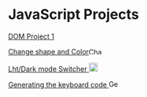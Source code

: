 # JavaScript Projects

[DOM Project 1](https://rishavy.github.io/DOM_project_1/)

[Change shape and Color](https://rishavy.github.io/JavaScript-Projects/Change%20shape%20and%20Color/index.html)<img style="height: 13px; width: 30px;" src="https://excelkid.com/wp-content/uploads/2020/09/Change-Shape-Color-based-on-a-cell-value.png" alt="Change shape and Color">

[Lht/Dark mode Switcher  ](https://rishavy.github.io/JavaScript-Projects/Dark%20Mode/index.html?authuser=1)<img style="height: 18px; width: 18px;" src="https://nickjohn.gallerycdn.vsassets.io/extensions/nickjohn/autothemeswitcherforwin10darkmode/0.8/1625713621041/Microsoft.VisualStudio.Services.Icons.Default" alt="Light/Dark mode Switcher">

[Generating the keyboard code  ](https://rishavy.github.io/JavaScript-Projects/Generating%20the%20keyboard%20code/index.html)<img style="height: 15px; width: 25px;" src="https://static.vecteezy.com/system/resources/previews/031/734/606/large_2x/computer-keyboard-with-numbers-and-letters-3d-rendering-toned-image-coding-programming-developing-typing-script-source-languages-symbols-project-data-showing-in-screen-close-up-ai-generated-free-photo.jpg" alt="Generating the keyboard code">

<!-- []()<img style="height: 15px; width: 25px;" src="" alt="Generating the keyboard code"> -->
